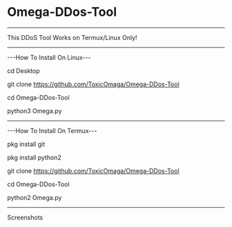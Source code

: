 # Omega-DDos-Tool
____________________________________________________
This DDoS Tool Works on Termux/Linux Only!
____________________________________________________

---How To Install On Linux---

cd Desktop

git clone https://github.com/ToxicOmaga/Omega-DDos-Tool

cd Omega-DDos-Tool

python3 Omega.py

____________________________________________________

---How To Install On Termux---

pkg install git

pkg install python2

git clone https://github.com/ToxicOmaga/Omega-DDos-Tool

cd Omega-DDos-Tool

python2 Omega.py

____________________________________________________
Screenshots


